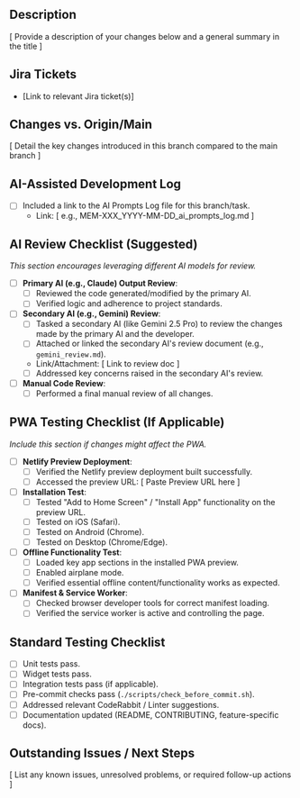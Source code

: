 <!--
  Proposed PR Template - Incorporating AI Reviews and PWA Checks

  This template suggests additions to the standard PR process to leverage AI assistance
  and ensure PWA functionality is reviewed.
-->

## Description

[ Provide a description of your changes below and a general summary in the title ]

## Jira Tickets

- [Link to relevant Jira ticket(s)]

## Changes vs. Origin/Main

[ Detail the key changes introduced in this branch compared to the main branch ]

## AI-Assisted Development Log

- [ ] Included a link to the AI Prompts Log file for this branch/task.
    - Link: [ e.g., MEM-XXX_YYYY-MM-DD_ai_prompts_log.md ]

## AI Review Checklist (Suggested)

*This section encourages leveraging different AI models for review.*

- [ ] **Primary AI (e.g., Claude) Output Review**:
    - [ ] Reviewed the code generated/modified by the primary AI.
    - [ ] Verified logic and adherence to project standards.
- [ ] **Secondary AI (e.g., Gemini) Review**:
    - [ ] Tasked a secondary AI (like Gemini 2.5 Pro) to review the changes made by the primary AI
      and the developer.
    - [ ] Attached or linked the secondary AI's review document (e.g., `gemini_review.md`).
    - Link/Attachment: [ Link to review doc ]
    - [ ] Addressed key concerns raised in the secondary AI's review.
- [ ] **Manual Code Review**:
    - [ ] Performed a final manual review of all changes.

## PWA Testing Checklist (If Applicable)

*Include this section if changes might affect the PWA.*

- [ ] **Netlify Preview Deployment**:
    - [ ] Verified the Netlify preview deployment built successfully.
    - [ ] Accessed the preview URL: [ Paste Preview URL here ]
- [ ] **Installation Test**:
    - [ ] Tested "Add to Home Screen" / "Install App" functionality on the preview URL.
    - [ ] Tested on iOS (Safari).
    - [ ] Tested on Android (Chrome).
    - [ ] Tested on Desktop (Chrome/Edge).
- [ ] **Offline Functionality Test**:
    - [ ] Loaded key app sections in the installed PWA preview.
    - [ ] Enabled airplane mode.
    - [ ] Verified essential offline content/functionality works as expected.
- [ ] **Manifest & Service Worker**:
    - [ ] Checked browser developer tools for correct manifest loading.
    - [ ] Verified the service worker is active and controlling the page.

## Standard Testing Checklist

- [ ] Unit tests pass.
- [ ] Widget tests pass.
- [ ] Integration tests pass (if applicable).
- [ ] Pre-commit checks pass (`./scripts/check_before_commit.sh`).
- [ ] Addressed relevant CodeRabbit / Linter suggestions.
- [ ] Documentation updated (README, CONTRIBUTING, feature-specific docs).

## Outstanding Issues / Next Steps

[ List any known issues, unresolved problems, or required follow-up actions ]